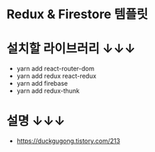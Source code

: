 # Redux & Firestore 템플릿

# 설치할 라이브러리 ↓↓↓
- yarn add react-router-dom
- yarn add redux react-redux
- yarn add firebase
- yarn add redux-thunk

# 설명 ↓↓↓
- https://duckgugong.tistory.com/213
